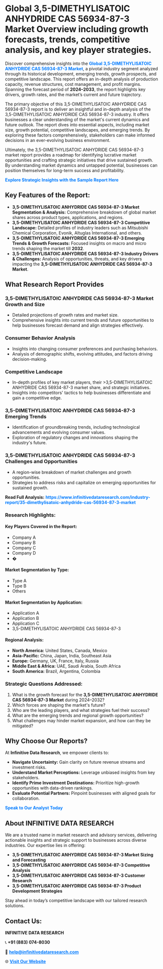 <h1>Global 3,5-DIMETHYLISATOIC ANHYDRIDE CAS 56934-87-3 Market Overview including growth forecasts, trends, competitive analysis, and key player strategies.</h1>
<p>
Discover comprehensive insights into the 
<a href="https://www.infinitivedataresearch.com/industry-report/35-dimethylisatoic-anhydride-cas-56934-87-3-market" rel="dofollow" style="color: #007BFF; text-decoration: none;"><strong>Global 3,5-DIMETHYLISATOIC ANHYDRIDE CAS 56934-87-3 Market</strong></a>, a pivotal industry segment analyzed through its historical development, emerging trends, growth prospects, and competitive landscape. This report offers an in-depth analysis of production capacity, revenue structures, cost management, and profit margins. Spanning the forecast period of <strong>2024–2033</strong>, the report highlights key drivers, growth rates, and the market’s current and future trajectory.
</p>
<p>
The primary objective of this 3,5-DIMETHYLISATOIC ANHYDRIDE CAS 56934-87-3 report is to deliver an insightful and in-depth analysis of the 3,5-DIMETHYLISATOIC ANHYDRIDE CAS 56934-87-3 industry. It offers businesses a clear understanding of the market's current dynamics and future outlook. The report dives into essential aspects, including market size, growth potential, competitive landscapes, and emerging trends. By exploring these factors comprehensively, stakeholders can make informed decisions in an ever-evolving business environment.
</p>
<p>
Ultimately, the 3,5-DIMETHYLISATOIC ANHYDRIDE CAS 56934-87-3 market report provides a roadmap for identifying lucrative market opportunities and crafting strategic initiatives that drive sustained growth. By understanding market dynamics and untapped potential, businesses can position themselves for long-term success and profitability.
</p>
<p>
<a href="https://www.infinitivedataresearch.com/request-sample/reportId=110824" style="color: #007BFF; text-decoration: none;"><strong>Explore Strategic Insights with the Sample Report Here</strong></a>
</p>

<h2>Key Features of the Report:</h2>
<ul>
<li><strong>3,5-DIMETHYLISATOIC ANHYDRIDE CAS 56934-87-3 Market Segmentation & Analysis:</strong> Comprehensive breakdown of global market shares across product types, applications, and regions.</li>
<li><strong>3,5-DIMETHYLISATOIC ANHYDRIDE CAS 56934-87-3 Competitive Landscape:</strong> Detailed profiles of industry leaders such as Mitsubishi Chemical Corporation, Evonik, Altuglas International, and others.</li>
<li><strong>3,5-DIMETHYLISATOIC ANHYDRIDE CAS 56934-87-3 Emerging Trends & Growth Forecasts:</strong> Focused insights on macro and micro trends shaping the market till <strong>2032</strong>.</li>
<li><strong>3,5-DIMETHYLISATOIC ANHYDRIDE CAS 56934-87-3 Industry Drivers & Challenges:</strong> Analysis of opportunities, threats, and key drivers impacting the <strong>3,5-DIMETHYLISATOIC ANHYDRIDE CAS 56934-87-3 Market</strong>.</li>
</ul>

<h2>What Research Report Provides</h2>
<h3>3,5-DIMETHYLISATOIC ANHYDRIDE CAS 56934-87-3 Market Growth and Size</h3>
<ul>
<li>Detailed projections of growth rates and market size.</li>
<li>Comprehensive insights into current trends and future opportunities to help businesses forecast demand and align strategies effectively.</li>
</ul>

<h3>Consumer Behavior Analysis</h3>
<ul>
<li>Insights into changing consumer preferences and purchasing behaviors.</li>
<li>Analysis of demographic shifts, evolving attitudes, and factors driving decision-making.</li>
</ul>

<h3>Competitive Landscape</h3>
<ul>
<li>In-depth profiles of key market players, their >3,5-DIMETHYLISATOIC ANHYDRIDE CAS 56934-87-3 market share, and strategic initiatives.</li>
<li>Insights into competitors' tactics to help businesses differentiate and gain a competitive edge.</li>
</ul>

<h3>3,5-DIMETHYLISATOIC ANHYDRIDE CAS 56934-87-3 Emerging Trends</h3>
<ul>
<li>Identification of groundbreaking trends, including technological advancements and evolving consumer values.</li>
<li>Exploration of regulatory changes and innovations shaping the industry's future.</li>
</ul>

<h3>3,5-DIMETHYLISATOIC ANHYDRIDE CAS 56934-87-3 Challenges and Opportunities</h3>
<ul>
<li>A region-wise breakdown of market challenges and growth opportunities.</li>
<li>Strategies to address risks and capitalize on emerging opportunities for sustained growth.</li>
</ul>
<p><strong>Read Full Analysis:</strong> <a href="https://www.infinitivedataresearch.com/industry-report/35-dimethylisatoic-anhydride-cas-56934-87-3-market" rel="dofollow" style="color: #007BFF; text-decoration: none;"><strong>https://www.infinitivedataresearch.com/industry-report/35-dimethylisatoic-anhydride-cas-56934-87-3-market</strong></a></p>
<h3>Research Highlights:</h3>
<h4>Key Players Covered in the Report:</h4>
<ul><li>Company A</li><li>Company B</li><li>Company C</li><li>Company D</li><li>�</li></ul>
<h4>Market Segmentation by Type:</h4>
<ul><li>Type A</li><li>Type B</li><li>Others</li></ul>
<h4>Market Segmentation by Application:</h4>
<ul><li>Application A</li><li>Application B</li><li>Application C</li><li>3,5-DIMETHYLISATOIC ANHYDRIDE CAS 56934-87-3</li></ul>

<h4>Regional Analysis:</h4>
<ul>
<li><strong>North America:</strong> United States, Canada, Mexico</li>
<li><strong>Asia-Pacific:</strong> China, Japan, India, Southeast Asia</li>
<li><strong>Europe:</strong> Germany, UK, France, Italy, Russia</li>
<li><strong>Middle East & Africa:</strong> UAE, Saudi Arabia, South Africa</li>
<li><strong>South America:</strong> Brazil, Argentina, Colombia</li>
</ul>

<h3>Strategic Questions Addressed:</h3>
<ol>
<li>What is the growth forecast for the <strong>3,5-DIMETHYLISATOIC ANHYDRIDE CAS 56934-87-3 Market</strong> during 2024–2032?</li>
<li>Which forces are shaping the market's future?</li>
<li>Who are the leading players, and what strategies fuel their success?</li>
<li>What are the emerging trends and regional growth opportunities?</li>
<li>What challenges may hinder market expansion, and how can they be mitigated?</li>
</ol>

<h2>Why Choose Our Reports?</h2>
<p>At <strong>Infinitive Data Research</strong>, we empower clients to:</p>
<ul>
<li><strong>Navigate Uncertainty:</strong> Gain clarity on future revenue streams and investment risks.</li>
<li><strong>Understand Market Perceptions:</strong> Leverage unbiased insights from key stakeholders.</li>
<li><strong>Identify Prime Investment Destinations:</strong> Prioritize high-growth opportunities with data-driven rankings.</li>
<li><strong>Evaluate Potential Partners:</strong> Pinpoint businesses with aligned goals for collaboration.</li>
</ul>
<p><a href="https://www.infinitivedataresearch.com/industry-report/35-dimethylisatoic-anhydride-cas-56934-87-3-market" rel="dofollow" style="color: #007BFF; text-decoration: none;"><strong>Speak to Our Analyst Today</strong></a></p>

<h2>About INFINITIVE DATA RESEARCH</h2>
<p>We are a trusted name in market research and advisory services, delivering actionable insights and strategic support to businesses across diverse industries. Our expertise lies in offering:</p>
<ul>
<li><strong>3,5-DIMETHYLISATOIC ANHYDRIDE CAS 56934-87-3 Market Sizing and Forecasting</strong></li>
<li><strong>3,5-DIMETHYLISATOIC ANHYDRIDE CAS 56934-87-3 Competitive Analysis</strong></li>
<li><strong>3,5-DIMETHYLISATOIC ANHYDRIDE CAS 56934-87-3 Customer Research</strong></li>
<li><strong>3,5-DIMETHYLISATOIC ANHYDRIDE CAS 56934-87-3 Product Development Strategies</strong></li>
</ul>
<p>Stay ahead in today’s competitive landscape with our tailored research solutions.</p>

<h2>Contact Us:</h2>
<p><strong>INFINITIVE DATA RESEARCH</strong></p>
<p>📞 <strong>+91 (883) 074-8030</strong></p>
<p>📧 <strong><a href="mailto:help@infinitivedataresearch.com" style="color: #007BFF;">help@infinitivedataresearch.com</a></strong></p>
<p>🌐 <strong><a href="https://www.infinitivedataresearch.com" rel="dofollow" style="color: #007BFF;">Visit Our Website</a></strong></p>